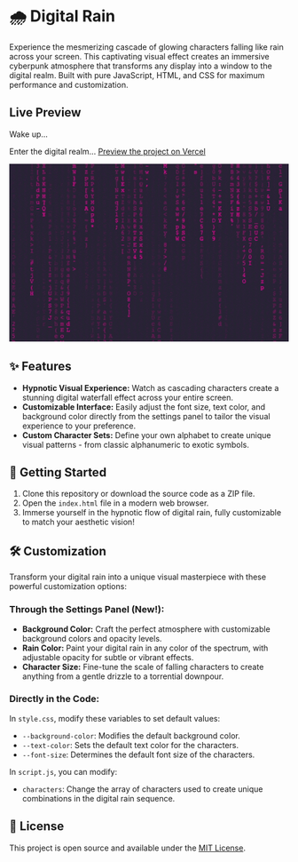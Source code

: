 # 🌧️ Digital Rain

Experience the mesmerizing cascade of glowing characters falling like rain across your screen. This captivating visual effect creates an immersive cyberpunk atmosphere that transforms any display into a window to the digital realm. Built with pure JavaScript, HTML, and CSS for maximum performance and customization. 

## Live Preview

Wake up...

Enter the digital realm... [Preview the project on Vercel](<https://matrix-digital-rain.vercel.app>)

![Digital Rain](digital-rain.gif)

## ✨ Features

- **Hypnotic Visual Experience:** Watch as cascading characters create a stunning digital waterfall effect across your entire screen.
- **Customizable Interface:** Easily adjust the font size, text color, and background color directly from the settings panel to tailor the visual experience to your preference.
- **Custom Character Sets:** Define your own alphabet to create unique visual patterns - from classic alphanumeric to exotic symbols.

## 🚀 Getting Started

1. Clone this repository or download the source code as a ZIP file.
2. Open the `index.html` file in a modern web browser.
3. Immerse yourself in the hypnotic flow of digital rain, fully customizable to match your aesthetic vision!

## 🛠 Customization

Transform your digital rain into a unique visual masterpiece with these powerful customization options:

### Through the Settings Panel (New!):
- **Background Color:** Craft the perfect atmosphere with customizable background colors and opacity levels.
- **Rain Color:** Paint your digital rain in any color of the spectrum, with adjustable opacity for subtle or vibrant effects.
- **Character Size:** Fine-tune the scale of falling characters to create anything from a gentle drizzle to a torrential downpour.

### Directly in the Code:
In `style.css`, modify these variables to set default values:
- `--background-color`: Modifies the default background color.
- `--text-color`: Sets the default text color for the characters.
- `--font-size`: Determines the default font size of the characters.

In `script.js`, you can modify:
- `characters`: Change the array of characters used to create unique combinations in the digital rain sequence.

## 📄 License

This project is open source and available under the [MIT License](LICENSE).
